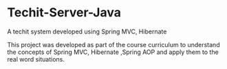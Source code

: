# Techit-Server-Java
A techit system developed using Spring MVC, Hibernate

This project was developed as part of the course curriculum to understand the concepts of Spring MVC, Hibernate ,Spring AOP and apply them to the real word situations.

